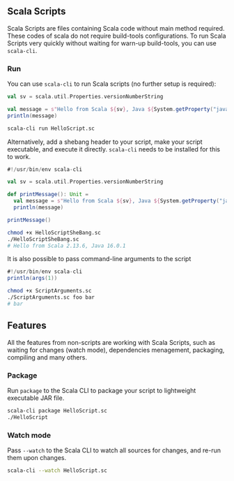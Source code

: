 <!--
  File was generated from based on docs/cookbooks/scala-scripts.md, do not edit manually!
-->


## Scala Scripts

Scala Scripts are files containing Scala code without main method required. These codes of scala do not require build-tools configurations. To run Scala Scripts very quickly without waiting for warn-up build-tools, you can use `scala-cli`.

### Run

You can use `scala-cli` to run Scala scripts (no further setup is required):

```scala title=HelloScript.sc
val sv = scala.util.Properties.versionNumberString

val message = s"Hello from Scala ${sv}, Java ${System.getProperty("java.version")}"
println(message)
```

```bash
scala-cli run HelloScript.sc
```

<!-- Expected-regex:
Hello from Scala .*, Java .*
-->


Alternatively, add a shebang header to your script, make your script executable, and execute it directly. `scala-cli` needs to be installed for this to work.

```scala title=HelloScriptSheBang.sc
#!/usr/bin/env scala-cli

val sv = scala.util.Properties.versionNumberString

def printMessage(): Unit =
  val message = s"Hello from Scala ${sv}, Java ${System.getProperty("java.version")}"
  println(message)

printMessage()
```


```bash
chmod +x HelloScriptSheBang.sc
./HelloScriptSheBang.sc
# Hello from Scala 2.13.6, Java 16.0.1
```

<!-- Expected-regex:
Hello from Scala .*, Java .*
-->

It is also possible to pass command-line arguments to the script

```scala title=ScriptArguments.sc
#!/usr/bin/env scala-cli
println(args(1))
```

```bash
chmod +x ScriptArguments.sc
./ScriptArguments.sc foo bar
# bar
```

<!-- Expected-regex:
bar
-->


## Features

All the features from non-scripts are working with Scala Scripts, such as waiting for changes (watch mode), dependencies menagement, packaging, compiling and many others.

### Package

Run `package` to the Scala CLI to package your script to lightweight executable JAR file.

```bash
scala-cli package HelloScript.sc
./HelloScript
```

<!-- Expected-regex:
Hello from Scala .*, Java .*
-->

### Watch mode

Pass `--watch` to the Scala CLI to watch all sources for changes, and re-run them upon changes.

```bash ignore
scala-cli --watch HelloScript.sc
```